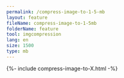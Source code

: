 ```yaml
---
permalink: /compress-image-to-1-5-mb
layout: feature
fileName: compress-image-to-1-5mb
folderName: feature
tool: imgcompression
lang: en
size: 1500
type: mb
---
```


{%- include compress-image-to-X.html -%}
